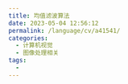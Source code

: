 ```yaml
---
title: 均值滤波算法
date: 2023-05-04 12:56:12
permalink: /language/cv/a41541/
categories:
  - 计算机视觉
  - 图像处理相关
tags:
  - 
---
```


